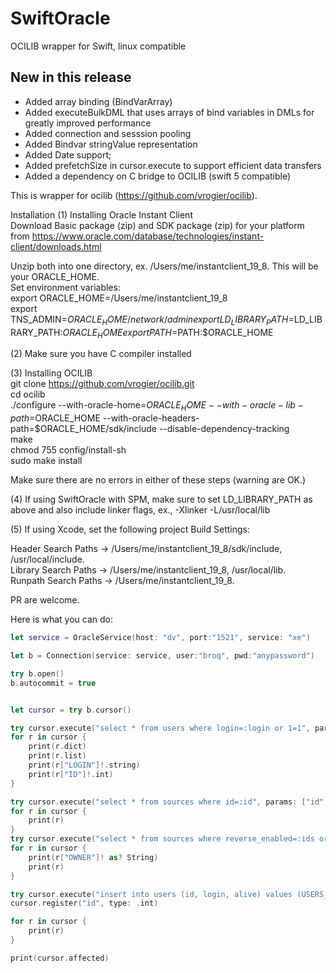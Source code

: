 # SwiftOracle
OCILIB wrapper for Swift, linux compatible

## New in this release

- Added array binding (BindVarArray)
- Added executeBulkDML that uses arrays of bind variables in DMLs for greatly improved performance
- Added connection and sesssion pooling
- Added Bindvar stringValue representation
- Added Date support;
- Added prefetchSize in cursor.execute to support efficient data transfers
- Added a dependency on C bridge to OCILIB (swift 5 compatible)



This is wrapper for ocilib (https://github.com/vrogier/ocilib). 

Installation
(1) Installing Oracle Instant Client  
Download Basic package (zip) and SDK package (zip) for your platform from https://www.oracle.com/database/technologies/instant-client/downloads.html  

Unzip both into one directory, ex. /Users/me/instantclient_19_8. This will be your ORACLE_HOME.  
Set environment variables:  
export ORACLE_HOME=/Users/me/instantclient_19_8  
export TNS_ADMIN=$ORACLE_HOME/network/admin  
export LD_LIBRARY_PATH=$LD_LIBRARY_PATH:$ORACLE_HOME  
export PATH=$PATH:$ORACLE_HOME  

(2) Make sure you have C compiler installed

(3) Installing OCILIB  
git clone https://github.com/vrogier/ocilib.git  
cd ocilib  
./configure --with-oracle-home=$ORACLE_HOME --with-oracle-lib-path=$ORACLE_HOME --with-oracle-headers-path=$ORACLE_HOME/sdk/include --disable-dependency-tracking  
make  
chmod 755 config/install-sh  
sudo make install  

Make sure there are no errors in either of these steps (warning are OK.)  

(4) If using SwiftOracle with SPM, make sure to set LD_LIBRARY_PATH as above and also include linker flags, ex., -Xlinker -L/usr/local/lib  

(5) If using Xcode, set the following project Build Settings:   

Header Search Paths -> /Users/me/instantclient_19_8/sdk/include, /usr/local/include.  
Library Search Paths -> /Users/me/instantclient_19_8, /usr/local/lib.  
Runpath Search Paths -> /Users/me/instantclient_19_8.  



PR are welcome.  

Here is what you can do:  

```swift
let service = OracleService(host: "dv", port:"1521", service: "xe")

let b = Connection(service: service, user:"broq", pwd:"anypassword")

try b.open()
b.autocommit = true


let cursor = try b.cursor()

try cursor.execute("select * from users where login=:login or 1=1", params: ["login": "user2"])
for r in cursor {
    print(r.dict)
    print(r.list)
    print(r["LOGIN"]!.string)
    print(r["ID"]!.int)
}

try cursor.execute("select * from sources where id=:id", params: ["id": 3])
for r in cursor {
    print(r)
}
try cursor.execute("select * from sources where reverse_enabled=:ids or 1=1", params: ["ids": 1.0 ])
for r in cursor {
    print(r["OWNER"]! as? String)
    print(r)
}

try cursor.execute("insert into users (id, login, alive) values (USERS_ID_SEQ.nextval, :2, :3) RETURNING id INTO :id ", params: ["2": "фіва", "3": 3,], register: ["id": .int])
cursor.register("id", type: .int)

for r in cursor {
    print(r)
}

print(cursor.affected)

```

